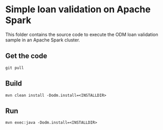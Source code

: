 # Simple loan validation on Apache Spark
This folder contains the source code to execute the ODM loan validation sample in an Apache Spark cluster.

## Get the code
```console
git pull
```

## Build
```console
mvn clean install -Dodm.install=<INSTALLDIR>
```

## Run
```console
mvn exec:java -Dodm.install=<INSTALLDIR>
```
